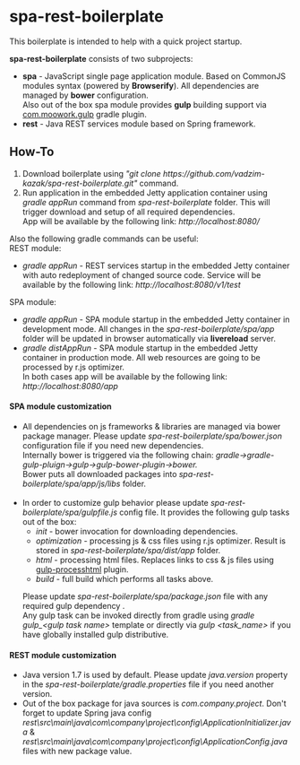 # spa-rest-boilerplate
This boilerplate is intended to help with a quick project startup.<br/> 

<b>spa-rest-boilerplate</b> consists of two subprojects:<br/>
<ul>
<li><b>spa</b> - JavaScript single page application module. Based on CommonJS modules syntax (powered by <b>Browserify</b>). All dependencies are managed by <b>bower</b> configuration.<br/> Also out of the box spa module provides <b>gulp</b> building support via <a href="https://github.com/srs/gradle-gulp-plugin">com.moowork.gulp</a> gradle plugin.</li>
<li><b>rest</b> - Java REST services module based on Spring framework.</li>
</ul>

<h2>How-To</h2>

<ol>
<li>Download boilerplate using <i>"git clone https://github.com/vadzim-kazak/spa-rest-boilerplate.git"</i> command.</li>
<li>Run application in the embedded Jetty application container using <i>gradle appRun</i> command from <i>spa-rest-boilerplate</i> folder. This will trigger download and setup of all required dependencies.<br/>
App will be available by the following link: <i>http://localhost:8080/</i>
</li>
</ol>

Also the following gradle commands can be useful:<br/>
  REST module:
  <ul>
  <li><i>gradle appRun</i> - REST services startup in the embedded Jetty container with auto redeployment of changed source code. Service will be available by the following link: <i>http://localhost:8080/v1/test</i>
  </li>
  </ul>
  SPA module:
  <ul>
  <li><i>gradle appRun</i> - SPA module startup in the embedded Jetty container in development mode. All changes in the <i>spa-rest-boilerplate/spa/app</i> folder will be updated in browser automatically via <b>livereload</b> server.</li>
  <li><i>gradle distAppRun</i> - SPA module startup in the embedded Jetty container in production mode. All web resources are going to be processed by r.js optimizer.</li>
  In both cases app will be available by the following link: <i>http://localhost:8080/app</i>
  </ul>

<h4>SPA module customization</h4>
<ul>
  <li>All dependencies on js frameworks & libraries are managed via bower package manager. Please update <i>spa-rest-boilerplate/spa/bower.json</i> configuration file if you need new dependencies.</br> Internally bower is triggered via the following chain: <i>gradle->gradle-gulp-pluign->gulp->gulp-bower-plugin->bower.</i></br> Bower puts all downloaded packages into <i>spa-rest-boilerplate/spa/app/js/libs</i> folder.</li></br>
  <li>In order to customize gulp behavior please update <i>spa-rest-boilerplate/spa/gulpfile.js</i> config file. It provides the following gulp tasks out of the box:</br>
  <ul>
    <li><i>init</i> - bower invocation for downloading dependencies.</li>
    <li><i>optimization</i> - processing js & css files using r.js optimizer. Result is stored in <i>spa-rest-boilerplate/spa/dist/app</i> folder.</li>
    <li><i>html</i> - processing html files. Replaces links to css & js files using <a href="https://github.com/Wildhoney/gulp-processhtml">gulp-processhtml</a> plugin.</li>
    <li><i>build</i> - full build which performs all tasks above.</li>
  </ul>
  
  Please update <i>spa-rest-boilerplate/spa/package.json</i> file with any required gulp dependency .<br/>
  Any gulp task can be invoked directly from gradle using <i>gradle gulp_&lt;gulp task name&gt;</i> template or directly via <i>gulp &lt;task_name&gt;</i> if you have globally installed gulp distributive.
  </li>
</ul>

<h4>REST module customization</h4>
<ul>
  <li>Java version 1.7 is used by default. Please update <i>java.version</i> property in the <i>spa-rest-boilerplate/gradle.properties</i> file if you need another version.</li>
  <li>Out of the box package for java sources is <i>com.company.project</i>. Don't forget to update Spring java config  <i>rest\src\main\java\com\company\project\config\ApplicationInitializer.java</i> & <i>rest\src\main\java\com\company\project\config\ApplicationConfig.java</i> files with new package value.</li>
</ul>
